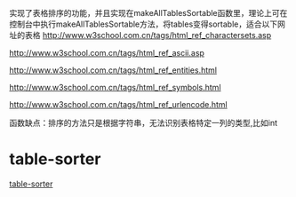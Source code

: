 实现了表格排序的功能，并且实现在makeAllTablesSortable函数里，理论上可在控制台中执行makeAllTablesSortable方法，将tables变得sortable，适合以下网址的表格
http://www.w3school.com.cn/tags/html_ref_charactersets.asp

http://www.w3school.com.cn/tags/html_ref_ascii.asp

http://www.w3school.com.cn/tags/html_ref_entities.html

http://www.w3school.com.cn/tags/html_ref_symbols.html

http://www.w3school.com.cn/tags/html_ref_urlencode.html

函数缺点：排序的方法只是根据字符串，无法识别表格特定一列的类型,比如int

# table-sorter

[table-sorter](http://my.ss.sysu.edu.cn/wiki/display/SPSP/Lab+02.+Table+Sorter)
